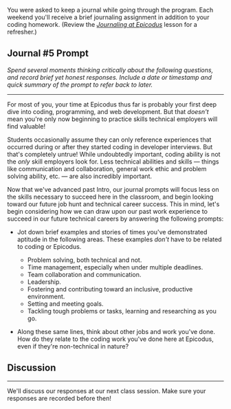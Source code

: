 You were asked to keep a journal while going through the program. Each weekend you'll receive a brief journaling assignment in addition to your coding homework. (Review the _[Journaling at Epicodus](/introduction-to-programming/git-html-and-css-part-2/homework-journaling-at-epicodus)_ lesson for a refresher.)

## Journal #5 Prompt

_Spend several moments thinking critically about the following questions, and record brief yet honest responses. Include a date or timestamp and quick summary of the prompt to refer back to later._

---

For most of you, your time at Epicodus thus far is probably your first deep dive into coding, programming, and web development. But that _doesn't_ mean you're only now beginning to practice skills technical employers will find valuable!

Students occasionally assume they can only reference experiences that occurred during or after they started coding in developer interviews. But that's completely untrue! While undoubtedly important, coding ability is not the _only_ skill employers look for. Less technical abilities and skills — things like communication and collaboration, general work ethic and problem solving ability, etc. — are also incredibly important.

Now that we've advanced past Intro, our journal prompts will focus less on the skills necessary to succeed here in the classroom, and begin looking toward our future job hunt and technical career success. This in mind, let's begin considering how we can draw upon our past work experience to succeed in our future technical careers by answering the following prompts:

* Jot down brief examples and stories of times you've demonstrated aptitude in the following areas. These examples _don't_ have to be related to coding or Epicodus.
  * Problem solving, both technical and not.
  * Time management, especially when under multiple deadlines.
  * Team collaboration and communication.
  * Leadership.
  * Fostering and contributing toward an inclusive, productive environment.
  * Setting and meeting goals.
  * Tackling tough problems or tasks, learning and researching as you go.

* Along these same lines, think about other jobs and work you've done. How do they relate to the coding work you've done here at Epicodus, even if they're non-technical in nature?

## Discussion
---

We'll discuss our responses at our next class session. Make sure your responses are recorded before then!
